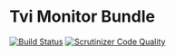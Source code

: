 # Tvi Monitor Bundle #


[![Build Status](https://travis-ci.org/tvi/TviMonitorBundle.png)](https://travis-ci.org/tvi/TviMonitorBundle)
[![Scrutinizer Code Quality](https://scrutinizer-ci.com/g/tvi/TviMonitorBundle/badges/quality-score.png?s=ee7a1c39f11955b987b09aefb59b4b826157c754)](https://scrutinizer-ci.com/g/tvi/TviMonitorBundle/)
